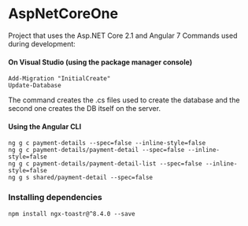 # AspNetCoreOne
Project that uses the Asp.NET Core 2.1 and Angular 7
Commands used during development:
#### On Visual Studio (using the package manager console)
```
Add-Migration "InitialCreate"
Update-Database
```
The command creates the .cs files used to create the database and the second one creates the DB itself on the server.
#### Using the Angular CLI
```
ng g c payment-details --spec=false --inline-style=false
ng g c payment-details/payment-detail --spec=false --inline-style=false
ng g c payment-details/payment-detail-list --spec=false --inline-style=false
ng g s shared/payment-detail --spec=false
```

### Installing dependencies
```
npm install ngx-toastr@^8.4.0 --save
```